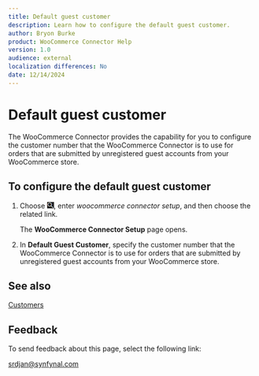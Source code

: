 ```yaml
---
title: Default guest customer
description: Learn how to configure the default guest customer.
author: Bryon Burke
product: WooCommerce Connector Help
version: 1.0
audience: external
localization differences: No
date: 12/14/2024
---
```


<!-- markdownlint-disable MD006 MD007 MD009 MD024 MD025 MD033 -->
<!--// cspell:ignore  markdownlint allowfullscreen keyframes webstore woocommerce -->

# Default guest customer

The WooCommerce Connector provides the capability for you to configure the customer number that the WooCommerce Connector is to use for orders that are submitted by unregistered guest accounts from your WooCommerce store.

## To configure the default guest customer

1. Choose ![Lightbulb that opens the Tell Me feature.](media/ui-search/search_small.png "Tell me what you want to do"), enter <i>woocommerce connector setup</i>, and then choose the related link.

   The <b>WooCommerce Connector Setup</b> page opens.

1. In <b>Default Guest Customer</b>,  specify the customer number that the WooCommerce Connector is to use for orders that are submitted by unregistered guest accounts from your WooCommerce store.

## See also

[Customers](customers.md)

## Feedback

To send feedback about this page, select the following link:

[srdjan@synfynal.com](mailto:srdjan@synfynal.com?subject=Documentation%20Feedback%20Product%20Docs:%20default-guest-customer)
